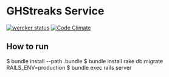 GHStreaks Service
==================

[![wercker status](https://app.wercker.com/status/f3c6aafdec3059c01d93f8abe9d7e81e/s/ "wercker status")](https://app.wercker.com/project/bykey/f3c6aafdec3059c01d93f8abe9d7e81e) [![Code Climate](https://codeclimate.com/github/suer/ghstreaks-service.png)](https://codeclimate.com/github/suer/ghstreaks-service)

How to run
------------------

  $ bundle install --path .bundle
  $ bundle install rake db:migrate RAILS\_ENV=production
  $ bundle exec rails server

